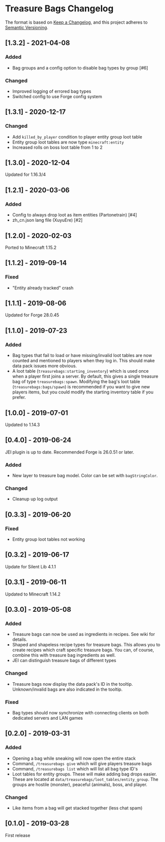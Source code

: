 # Treasure Bags Changelog

The format is based on [Keep a Changelog](https://keepachangelog.com/en/1.0.0/),
and this project adheres to [Semantic Versioning](https://semver.org/spec/v2.0.0.html).

## [1.3.2] - 2021-04-08
### Added
- Bag groups and a config option to disable bag types by group [#6]
### Changed
- Improved logging of errored bag types
- Switched config to use Forge config system

## [1.3.1] - 2020-12-17
### Changed
- Add `killed_by_player` condition to player entity group loot table
- Entity group loot tables are now type `minecraft:entity`
- Increased rolls on boss loot table from 1 to 2

## [1.3.0] - 2020-12-04
Updated for 1.16.3/4

## [1.2.1] - 2020-03-06
### Added
- Config to always drop loot as item entities (Partonetrain) [#4]
- zh_cn.json lang file (XuyuEre) [#2]

## [1.2.0] - 2020-02-03
Ported to Minecraft 1.15.2

## [1.1.2] - 2019-09-14
### Fixed
- "Entity already tracked" crash

## [1.1.1] - 2019-08-06
Updated for Forge 28.0.45

## [1.1.0] - 2019-07-23
### Added
- Bag types that fail to load or have missing/invalid loot tables are now counted and mentioned to players when they log in. This should make data pack issues more obvious.
- A loot table (`treasurebags:starting_inventory`) which is used once when a player first joins a server. By default, this gives a single treasure bag of type `treasurebags:spawn`. Modifying the bag's loot table (`treasurebags:bags/spawn`) is recommended if you want to give new players items, but you could modify the starting inventory table if you prefer.

## [1.0.0] - 2019-07-01
Updated to 1.14.3

## [0.4.0] - 2019-06-24
JEI plugin is up to date. Recommended Forge is 26.0.51 or later.
### Added
- New layer to treasure bag model. Color can be set with `bagStringColor`.
### Changed
- Cleanup up log output

## [0.3.3] - 2019-06-20
### Fixed
- Entity group loot tables not working

## [0.3.2] - 2019-06-17
Update for Silent Lib 4.1.1

## [0.3.1] - 2019-06-11
Updated to Minecraft 1.14.2

## [0.3.0] - 2019-05-08
### Added
- Treasure bags can now be used as ingredients in recipes. See wiki for details.
- Shaped and shapeless recipe types for treasure bags. This allows you to create recipes which craft specific treasure bags. You can, of course, combine this with treasure bag ingredients as well.
- JEI can distinguish treasure bags of different types
### Changed
- Treasure bags now display the data pack's ID in the tooltip. Unknown/invalid bags are also indicated in the tooltip.
### Fixed
- Bag types should now synchronize with connecting clients on both dedicated servers and LAN games

## [0.2.0] - 2019-03-31
### Added
- Opening a bag while sneaking will now open the entire stack
- Command, `/treasurebags give` which will give players treasure bags
- Command, `/treasurebags list` which will list all bag type ID's
- Loot tables for entity groups. These will make adding bag drops easier. These are located at `data/treasurebags/loot_tables/entity_group`. The groups are hostile (monster), peaceful (animals), boss, and player.
### Changed
- Like items from a bag will get stacked together (less chat spam) 

## [0.1.0] - 2019-03-28
First release

